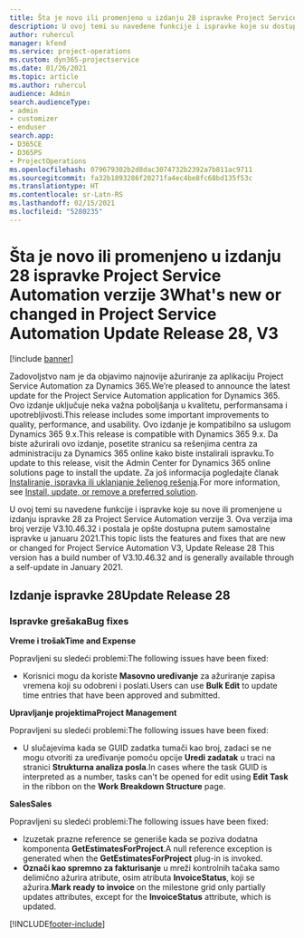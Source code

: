 ```yaml
---
title: Šta je novo ili promenjeno u izdanju 28 ispravke Project Service Automation verzije 3
description: U ovoj temi su navedene funkcije i ispravke koje su dostupne u izdanju ispravke 28 za Project Service Automation verzije 3.
author: ruhercul
manager: kfend
ms.service: project-operations
ms.custom: dyn365-projectservice
ms.date: 01/26/2021
ms.topic: article
ms.author: ruhercul
audience: Admin
search.audienceType:
- admin
- customizer
- enduser
search.app:
- D365CE
- D365PS
- ProjectOperations
ms.openlocfilehash: 079679302b2d8dac3074732b2392a7b811ac9711
ms.sourcegitcommit: fa32b1893286f20271fa4ec4be8fc68bd135f53c
ms.translationtype: HT
ms.contentlocale: sr-Latn-RS
ms.lasthandoff: 02/15/2021
ms.locfileid: "5280235"
---
```

# <a name="whats-new-or-changed-in-project-service-automation-update-release-28-v3"></a><span data-ttu-id="5e1e5-103">Šta je novo ili promenjeno u izdanju 28 ispravke Project Service Automation verzije 3</span><span class="sxs-lookup"><span data-stu-id="5e1e5-103">What's new or changed in Project Service Automation Update Release 28, V3</span></span>

[!include [banner](../includes/psa-now-project-operations.md)]

<span data-ttu-id="5e1e5-104">Zadovoljstvo nam je da objavimo najnovije ažuriranje za aplikaciju Project Service Automation za Dynamics 365.</span><span class="sxs-lookup"><span data-stu-id="5e1e5-104">We’re pleased to announce the latest update for the Project Service Automation application for Dynamics 365.</span></span> <span data-ttu-id="5e1e5-105">Ovo izdanje uključuje neka važna poboljšanja u kvalitetu, performansama i upotrebljivosti.</span><span class="sxs-lookup"><span data-stu-id="5e1e5-105">This release includes some important improvements to quality, performance, and usability.</span></span> <span data-ttu-id="5e1e5-106">Ovo izdanje je kompatibilno sa uslugom Dynamics 365 9.x.</span><span class="sxs-lookup"><span data-stu-id="5e1e5-106">This release is compatible with Dynamics 365 9.x.</span></span> <span data-ttu-id="5e1e5-107">Da biste ažurirali ovo izdanje, posetite stranicu sa rešenjima centra za administraciju za Dynamics 365 online kako biste instalirali ispravku.</span><span class="sxs-lookup"><span data-stu-id="5e1e5-107">To update to this release, visit the Admin Center for Dynamics 365 online solutions page to install the update.</span></span> <span data-ttu-id="5e1e5-108">Za još informacija pogledajte članak [Instaliranje, ispravka ili uklanjanje željenog rešenja](https://docs.microsoft.com/power-platform/admin/install-remove-preferred-solution).</span><span class="sxs-lookup"><span data-stu-id="5e1e5-108">For more information, see [Install, update, or remove a preferred solution](https://docs.microsoft.com/power-platform/admin/install-remove-preferred-solution).</span></span>

<span data-ttu-id="5e1e5-109">U ovoj temi su navedene funkcije i ispravke koje su nove ili promenjene u izdanju ispravke 28 za Project Service Automation verzije 3. Ova verzija ima broj verzije V3.10.46.32 i postala je opšte dostupna putem samostalne ispravke u januaru 2021.</span><span class="sxs-lookup"><span data-stu-id="5e1e5-109">This topic lists the features and fixes that are new or changed for Project Service Automation V3, Update Release 28 This version has a build number of V3.10.46.32 and is generally available through a self-update in January 2021.</span></span>

## <a name="update-release-28"></a><span data-ttu-id="5e1e5-110">Izdanje ispravke 28</span><span class="sxs-lookup"><span data-stu-id="5e1e5-110">Update Release 28</span></span>

### <a name="bug-fixes"></a><span data-ttu-id="5e1e5-111">Ispravke grešaka</span><span class="sxs-lookup"><span data-stu-id="5e1e5-111">Bug fixes</span></span>

<span data-ttu-id="5e1e5-112">**Vreme i trošak**</span><span class="sxs-lookup"><span data-stu-id="5e1e5-112">**Time and Expense**</span></span>

<span data-ttu-id="5e1e5-113">Popravljeni su sledeći problemi:</span><span class="sxs-lookup"><span data-stu-id="5e1e5-113">The following issues have been fixed:</span></span>

- <span data-ttu-id="5e1e5-114">Korisnici mogu da koriste **Masovno uređivanje** za ažuriranje zapisa vremena koji su odobreni i poslati.</span><span class="sxs-lookup"><span data-stu-id="5e1e5-114">Users can use **Bulk Edit** to update time entries that have been approved and submitted.</span></span>

<span data-ttu-id="5e1e5-115">**Upravljanje projektima**</span><span class="sxs-lookup"><span data-stu-id="5e1e5-115">**Project Management**</span></span>

<span data-ttu-id="5e1e5-116">Popravljeni su sledeći problemi:</span><span class="sxs-lookup"><span data-stu-id="5e1e5-116">The following issues have been fixed:</span></span>

- <span data-ttu-id="5e1e5-117">U slučajevima kada se GUID zadatka tumači kao broj, zadaci se ne mogu otvoriti za uređivanje pomoću opcije **Uredi zadatak** u traci na stranici **Strukturna analiza posla**.</span><span class="sxs-lookup"><span data-stu-id="5e1e5-117">In cases where the task GUID is interpreted as a number, tasks can't be opened for edit using **Edit Task** in the ribbon on the **Work Breakdown Structure** page.</span></span>

<span data-ttu-id="5e1e5-118">**Sales**</span><span class="sxs-lookup"><span data-stu-id="5e1e5-118">**Sales**</span></span>

<span data-ttu-id="5e1e5-119">Popravljeni su sledeći problemi:</span><span class="sxs-lookup"><span data-stu-id="5e1e5-119">The following issues have been fixed:</span></span>

- <span data-ttu-id="5e1e5-120">Izuzetak prazne reference se generiše kada se poziva dodatna komponenta **GetEstimatesForProject**.</span><span class="sxs-lookup"><span data-stu-id="5e1e5-120">A null reference exception is generated when the **GetEstimatesForProject** plug-in is invoked.</span></span>
- <span data-ttu-id="5e1e5-121">**Označi kao spremno za fakturisanje** u mreži kontrolnih tačaka samo delimično ažurira atribute, osim atributa **InvoiceStatus**, koji se ažurira.</span><span class="sxs-lookup"><span data-stu-id="5e1e5-121">**Mark ready to invoice** on the milestone grid only partially updates attributes, except for the **InvoiceStatus** attribute, which is updated.</span></span>



[!INCLUDE[footer-include](../includes/footer-banner.md)]